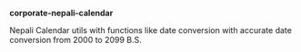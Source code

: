 **corporate-nepali-calendar**

Nepali Calendar utils with functions like date conversion with accurate date conversion from 2000 to 2099 B.S.